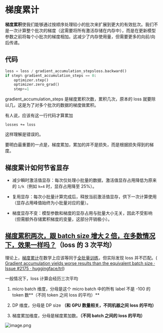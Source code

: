 # 梯度累计

**梯度累积**使我们能够通过按顺序处理较小的批次来扩展到更大的有效批次。我们不是一次计算整个批次的梯度（这需要将所有激活存储在内存中），而是在更新模型参数之前将每个小批次的梯度相加。这减少了内存使用量，但需要更多的向前/向后传递。

## 代码

```python
loss = loss / gradient_accumulation_stepsloss.backward()
if step% gradient_accumulation_steps == 0:
    optimizer.step()
    optimizer.zero_grad()
    step+=1
```

gradient_accumulation_steps 是梯度累积次数，累积几次，原本的 loss 就要除以几，这是为了对多个批次的数据的梯度做累积。

有人说，应该有这一行代码才算累加

```Plain
losses += loss
```

这样理解是错误的。

要明白最重要的一点是，梯度累加，累加的并不是损失，而是根据损失得到的梯度。

  

## 梯度累计如何节省显存

- 减少瞬时激活值显存：每次仅处理小批量的数据，激活值显存占用降低为原来的 `1/k`（例如 `k=4` 时，显存占用降至 25%）。
    
- 复用显存：每次小批量计算完成后，释放当前激活值显存，供下一次计算使用（显存占用峰值始终为小批量对应的量）。
    
- 梯度显存不变：模型参数和梯度的显存占用与批量大小无关，因此不受影响（但需额外存储累积梯度的变量，这部分开销极小）。

## [梯度累积两次，跟 batch size 增大 2 倍，在多数情况下，效果一样吗？](https://www.zhihu.com/question/583011902/answer/7205474551)（loss 的 3 次平均）

理论上，[梯度累计](https://zhida.zhihu.com/search?content_id=694556710&content_type=Answer&match_order=1&q=%E6%A2%AF%E5%BA%A6%E7%B4%AF%E8%AE%A1&zhida_source=entity)在数学上应该等同于[全批量训练](https://zhida.zhihu.com/search?content_id=694556710&content_type=Answer&match_order=1&q=%E5%85%A8%E6%89%B9%E9%87%8F%E8%AE%AD%E7%BB%83&zhida_source=entity)，但实际发现 loss 并不匹配。( [Gradient accumulation yields worse results than the equivalent batch size · Issue #2175 · huggingface/trl](https://link.zhihu.com/?target=https%3A//github.com/huggingface/trl/issues/2175))

一般情况下，loss 计算会经历三次平均

1. micro batch 维度，分母是这个 micro batch 中的所有 label 不是 -100 的 token 数**（不同 token 之间 loss 的平均）**
    
2. DP 维度，分母是 DP size **（和** **GPU** **数量相关，不同机器之间 loss 的平均）**
    
3. 梯度累加维度，分母是梯度累加数。**（不同 batch 之间的 loss 的平均）**

![image.png](https://cdn.jsdelivr.net/gh/vllbc/img4blog//image/20250710002102.png)

